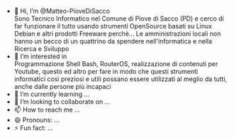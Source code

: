 - 👋 Hi, I’m @Matteo-PioveDiSacco <br>
Sono Tecnico Informatico nel Comune di Piove di Sacco (PD) e cerco di far funzionare il tutto usando strumenti OpenSource basati su Linux Debian e altri prodotti Freeware perchè... Le amministrazioni locali non hanno un becco di un quattrino da spendere nell'informatica e nella Ricerca e Sviluppo
- 👀 I’m interested in <br>
Programmazione Shell Bash, RouterOS, realizzazione di contenuti per Youtube, questo ed altro per fare in modo che questi strumenti informatici così preziosi e utili possano essere utilizzati al meglio da tutti, anche dalle persone più incapaci
- 🌱 I’m currently learning ...
- 💞️ I’m looking to collaborate on ...
- 📫 How to reach me ...
- 😄 Pronouns: ...
- ⚡ Fun fact: ...

<!---
Matteo-PioveDiSacco/Matteo-PioveDiSacco is a ✨ special ✨ repository because its `README.md` (this file) appears on your GitHub profile.
You can click the Preview link to take a look at your changes.
--->
